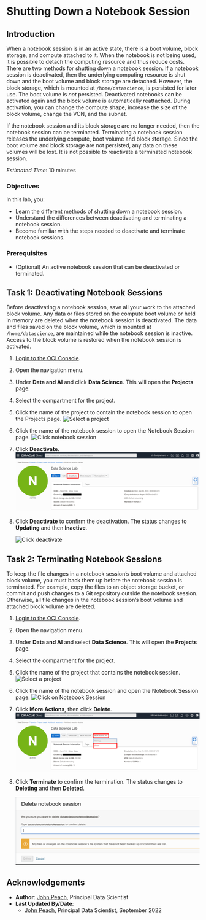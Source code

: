 # Shutting Down a Notebook Session

## Introduction

When a notebook session is in an active state, there is a boot volume, block storage, and compute attached to it. When the notebook is not being used, it is possible to detach the computing resource and thus reduce costs. There are two methods for shutting down a notebook session. If a notebook session is deactivated, then the underlying computing resource is shut down and the boot volume and block storage are detached. However, the block storage, which is mounted at ``/home/datascience``, is persisted for later use. The boot volume is *not* persisted. Deactivated notebooks can be activated again and the block volume is automatically reattached. During activation, you can change the compute shape, increase the size of the block volume, change the VCN, and the subnet.

If the notebook session and its block storage are no longer needed, then the notebook session can be terminated. Terminating a notebook session releases the underlying compute, boot volume and block storage. Since the boot volume and block storage are not persisted, any data on these volumes will be lost. It is not possible to reactivate a terminated notebook session.

*Estimated Time*: 10 minutes

### Objectives

In this lab, you:
* Learn the different methods of shutting down a notebook session.
* Understand the differences between deactivating and terminating a notebook session.
* Become familiar with the steps needed to deactivate and terminate notebook sessions.

### Prerequisites

* (Optional) An active notebook session that can be deactivated or terminated.

## Task 1: Deactivating Notebook Sessions

Before deactivating a notebook session, save all your work to the attached block volume. Any data or files stored on the compute boot volume or held in memory are deleted when the notebook session is deactivated. The data and files saved on the block volume, which is mounted at ``/home/datascience``, are maintained while the notebook session is inactive. Access to the block volume is restored when the notebook session is activated.

1. [Login to the OCI Console](https://www.oracle.com/cloud/sign-in.html).
1. Open the navigation menu.
1. Under **Data and AI** and click **Data Science**. This will open the **Projects** page.
1. Select the compartment for the project.
1. Click the name of the project to contain the notebook session to open the Projects page.
    ![Select a project](./../common/images/select-project.png)
1. Click the name of the notebook session to open the Notebook Session page.
    ![Click notebook session](./../common/images/click-notebook-session.png)
1. Click **Deactivate**.
    ![Deactivate button](./../common/images/deactivate-notebook-session.png)

1. Click **Deactivate** to confirm the deactivation. The status changes to **Updating** and then **Inactive**.

    ![Click deactivate](./../common/images/deactivate-notebook-session-confirmation.png)

## Task 2: Terminating Notebook Sessions

To keep the file changes in a notebook session’s boot volume and attached block volume, you must back them up before the notebook session is terminated. For example, copy the files to an object storage bucket, or commit and push changes to a Git repository outside the notebook session. Otherwise, all file changes in the notebook session’s boot volume and attached block volume are deleted.

1. [Login to the OCI Console](https://www.oracle.com/cloud/sign-in.html).
1. Open the navigation menu.
1. Under **Data and AI** and select **Data Science**. This will open the **Projects** page.
1. Select the compartment for the project.
1. Click the name of the project that contains the notebook session.
    ![Select a project](./../common/images/select-project.png)

1. Click the name of the notebook session and open the Notebook Session page.
    ![Click on Notebook Session](./../common/images/click-notebook-session.png)

1. Click **More Actions**, then click **Delete**.
    ![Terminate button](./../common/images/terminate-notebook-session.png)

1. Click **Terminate** to confirm the termination. The status changes to **Deleting** and then **Deleted**.

    ![Click terminate](./../common/images/terminate-notebook-session-confirmation.png)

## Acknowledgements

* **Author**: [John Peach](https://www.linkedin.com/in/jpeach/), Principal Data Scientist
* **Last Updated By/Date**:
    * [John Peach](https://www.linkedin.com/in/jpeach/), Principal Data Scientist, September 2022
